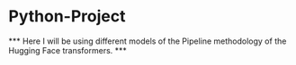 # Python-Project
*** Here I will be using different models of the Pipeline methodology of the Hugging Face transformers. ***
